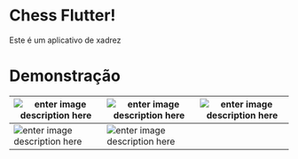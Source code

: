 # Chess Flutter!

Este é um aplicativo de xadrez


# Demonstração

|![enter image description here](https://github.com/GabrielCarlosLopes/chess_flutter/screenshots/1.png)  |![enter image description here](https://github.com/GabrielCarlosLopes/chess_flutter/screenshots/2.png)  | ![enter image description here](https://github.com/GabrielCarlosLopes/chess_flutter/screenshots/3.png) |
|--|--|--|
| ![enter image description here](https://github.com/GabrielCarlosLopes/chess_flutter/screenshots/4.png) | ![enter image description here](https://github.com/GabrielCarlosLopes/chess_flutter/screenshots/5.png) |  | 
